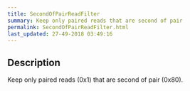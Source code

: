 ```yaml
---
title: SecondOfPairReadFilter
summary: Keep only paired reads that are second of pair
permalink: SecondOfPairReadFilter.html
last_updated: 27-49-2018 03:49:16
---
```



## Description

Keep only paired reads (0x1) that are second of pair (0x80).

